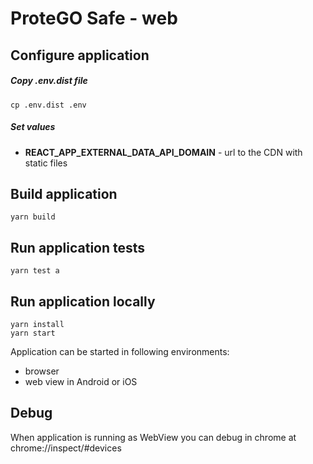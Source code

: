 # ProteGO Safe - web

## Configure application

##### Copy .env.dist file

```shell script
cp .env.dist .env
``` 

##### Set values

- **REACT_APP_EXTERNAL_DATA_API_DOMAIN** - url to the CDN with static files 

## Build application

```shell script
yarn build
```

## Run application tests

```shell script
yarn test a
```

## Run application locally
```shell script
yarn install
yarn start
```

Application can be started in following environments:
 - browser
 - web view in Android or iOS

## Debug
When application is running as WebView you can debug in chrome at chrome://inspect/#devices
